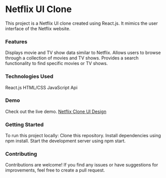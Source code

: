 # Netflix UI Clone
This project is a Netflix UI clone created using React.js. It mimics the user interface of the Netflix website.

### Features
Displays movie and TV show data similar to Netflix.
Allows users to browse through a collection of movies and TV shows.
Provides a search functionality to find specific movies or TV shows.

### Technologies Used
React.js
HTML/CSS
JavaScript
Api

### Demo
Check out the live demo.
[Netflix Clone UI Design](https://netflix-clone-ui-design.netlify.app/)


### Getting Started
To run this project locally:
Clone this repository.
Install dependencies using npm install.
Start the development server using npm start.

### Contributing
Contributions are welcome! If you find any issues or have suggestions for improvements, feel free to create a pull request.